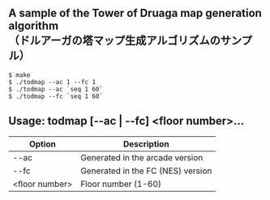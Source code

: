 ## A sample of the Tower of Druaga map generation algorithm<br>（ドルアーガの塔マップ生成アルゴリズムのサンプル）

    $ make
    $ ./todmap --ac 1 --fc 1
    $ ./todmap --ac `seq 1 60`
    $ ./todmap --fc `seq 1 60`

## Usage: todmap [--ac | --fc] &lt;floor number&gt;...

|Option|Description|
|---|---|
|--ac|Generated in the arcade version|
|--fc|Generated in the FC (NES) version|
|&lt;floor number&gt;|Floor number (1-60)|
